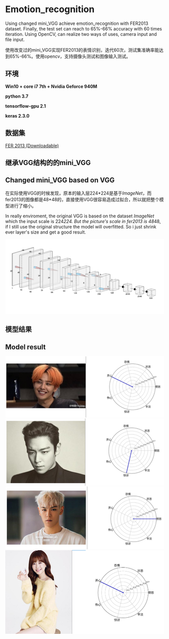 # Emotion_recognition
Using changed mini_VGG achieve emotion_recognition with FER2013 dataset. Finally, the test set can reach to 65%-66% accuracy with 60 times iteration. Using OpenCV, can realize two ways of uses, camera input and file input.

使用改变过的mini_VGG实现FER2013的表情识别，迭代60次，测试集准确率能达到65%-66%。使用opencv，支持摄像头测试和图像输入测试。

## 环境
**Win10 + core i7 7th + Nvidia Geforce 940M**

**python 3.7**

**tensorflow-gpu 2.1**

**keras 2.3.0**

## 数据集
[FER 2013 (Downloadable)]("/Code/fer2013.csv")

## 继承VGG结构的的mini_VGG
## Changed mini_VGG based on VGG

在实际使用VGG的时候发现，原本的输入层224\*224是基于*ImageNet*，而fer2013的图像都是48\*48的，直接使用VGG很容易造成过拟合，所以就把整个模型进行了缩小。

In really enviroment, the original VGG is based on the dataset *ImageNet* which the input scale is 224*224. But the picture's scale in fer2013 is 48*48, if I still use the original structure the model will overfitted. So i just shrink ever layer's size and get a good result.

![network structure](pic/network.png)

## 模型结果
## Model result
<center>
    <img src="pic/test1.png">
    <img src="pic/test2.png">
    <img src="pic/test3.png">
    <img src="pic/test4.png">
</center>
